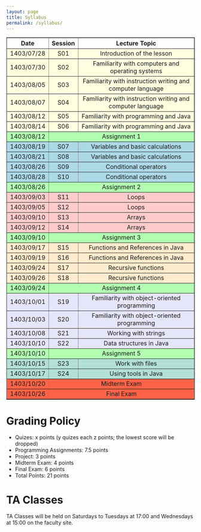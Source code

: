 ```yaml
---
layout: page
title: Syllabus
permalink: /syllabus/
---
```


<table border="1" style="width: 100%; text-align: center;">
    <tr>
        <th>Date</th>
        <th>Session</th>
        <th>Lecture Topic</th>
    </tr>
    <tr style="background-color:#ffffe0">
        <td>1403/07/28</td>
        <td>S01</td>
        <td>Introduction of the lesson</td>
    </tr>
    <tr style="background-color:#ffffe0">
        <td>1403/07/30</td>
        <td>S02</td>
        <td>Familiarity with computers and operating systems</td>
    </tr>
    <tr style="background-color:#ffffe0">
        <td>1403/08/05</td>
        <td>S03</td>
        <td>Familiarity with instruction writing and computer language</td>
    </tr>
    <tr style="background-color:#ffffe0">
        <td>1403/08/07</td>
        <td>S04</td>
        <td>Familiarity with instruction writing and computer language</td>
    </tr>
    <tr style="background-color:#ffffe0">
        <td>1403/08/12</td>
        <td>S05</td>
        <td>Familiarity with programming and Java</td>
    </tr>
    <tr style="background-color:#ffffe0">
        <td>1403/08/14</td>
        <td>S06</td>
        <td>Familiarity with programming and Java</td>
    </tr>
    <tr style="background-color:#b2ffb2">
        <td>1403/08/12</td>
        <td colspan="4" style="text-align: center;">Assignment 1</td>
    </tr>
    <tr style="background-color:#add8e6">
        <td>1403/08/19</td>
        <td>S07</td>
        <td>Variables and basic calculations</td>
    </tr>
    <tr style="background-color:#add8e6">
        <td>1403/08/21</td>
        <td>S08</td>
        <td>Variables and basic calculations</td>
    </tr>
    <tr style="background-color:#add8e6">
        <td>1403/08/26</td>
        <td>S09</td>
        <td>Conditional operators</td> 
    </tr>
    <tr style="background-color:#add8e6">
        <td>1403/08/28</td>
        <td>S10</td>
        <td>Conditional operators</td>
    </tr>
    <tr style="background-color:#b2ffb2">
        <td>1403/08/26</td>
        <td colspan="4" style="text-align: center;">Assignment 2</td>
    </tr>
    <tr style="background-color:#ffcccb">
        <td>1403/09/03</td>
        <td>S11</td>
        <td>Loops</td>
    </tr>
    <tr style="background-color:#ffcccb">
        <td>1403/09/05</td>
        <td>S12</td>
        <td>Loops</td>
    </tr>
    <tr style="background-color:#ffcccb">
        <td>1403/09/10</td>
        <td>S13</td>
        <td>Arrays</td>
    </tr>
    <tr style="background-color:#ffcccb">
        <td>1403/09/12</td>
        <td>S14</td>
        <td>Arrays</td>
    </tr>
    <tr style="background-color:#b2ffb2">
        <td>1403/09/10</td>
        <td colspan="4" style="text-align: center;">Assignment 3</td>
    </tr>
    <tr style="background-color:#ffebcd">
        <td>1403/09/17</td>
        <td>S15</td>
        <td>Functions and References in Java</td>
    </tr>
    <tr style="background-color:#ffebcd">
        <td>1403/09/19</td>
        <td>S16</td>
        <td>Functions and References in Java</td>
    </tr>
    <tr style="background-color:#ffebcd">
        <td>1403/09/24</td>
        <td>S17</td>
        <td>Recursive functions</td>
    </tr>
    <tr style="background-color:#ffebcd">
        <td>1403/09/26</td>
        <td>S18</td>
        <td>Recursive functions</td>
    <tr style="background-color:#b2ffb2">
        <td>1403/09/24</td>
        <td colspan="4" style="text-align: center;">Assignment 4</td>
    </tr>
    <tr style="background-color:#e6e6fa">
        <td>1403/10/01</td>
        <td>S19</td>
        <td>Familiarity with object-oriented programming</td>
    </tr>
    <tr style="background-color:#e6e6fa">
        <td>1403/10/03</td>
        <td>S20</td>
        <td>Familiarity with object-oriented programming</td>
    </tr>
    <tr style="background-color:#e6e6fa">
        <td>1403/10/08</td>
        <td>S21</td>
        <td>Working with strings</td>
    </tr>
    <tr style="background-color:#e6e6fa">
        <td>1403/10/10</td>
        <td>S22</td>
        <td>Data structures in Java</td>
    </tr>
    <tr style="background-color:#b2ffb2">
        <td>1403/10/10</td>
        <td colspan="4" style="text-align: center;">Assignment 5</td>
    </tr>
    <tr style="background-color:#B2E0D6">
        <td>1403/10/15</td>
        <td>S23</td>
        <td>Work with files</td>
    </tr>
    <tr style="background-color:#B2E0D6">
        <td>1403/10/17</td>
        <td>S24</td>
        <td>Using tools in Java</td>
    </tr>
    <tr style="background-color:#ff6347">
        <td>1403/10/20</td>
        <td colspan="4" style="text-align: center;">Midterm Exam</td>
    </tr>
    <tr style="background-color:#ff6347">
        <td>1403/10/26</td>
        <td colspan="4" style="text-align: center;">Final Exam</td>
    </tr>
</table>



# Grading Policy
  * Quizes: x points (y quizes each z points; the lowest score will be dropped)
  * Programming Assignments: 7.5 points
  * Project: 3 points
  * Midterm Exam: 4 points
  * Final Exam: 6 points
  * Total Points: 21 points

# TA Classes
TA Classes will be held on Saturdays to Tuesdays at 17:00 and Wednesdays at 15:00 on the faculty site.
